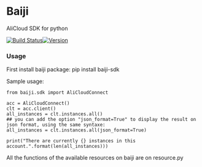 # Baiji
AliCloud SDK for python

[![Build Status](https://travis-ci.org/canalplus/baiji.svg?branch=develop)](https://travis-ci.org/canalplus/baiji)[![Version](https://img.shields.io/pypi/v/baiji-sdk.svg?style=flat)](https://pypi.org/project/baiji-sdk/)

### Usage
First install baiji package:
pip install baiji-sdk

Sample usage:

    from baiji.sdk import AliCloudConnect

    acc = AliCloudConnect()
    clt = acc.client()
    all_instances = clt.instances.all() 
    ## you can add the option "json_format=True" to display the result on json format, using the same syntaxe:
    all_instances = clt.instances.all(json_format=True)
    
    print("There are currently {} instances in this account.".format(len(all_instances)))

All the functions of the available resources on baiji are on resource.py
